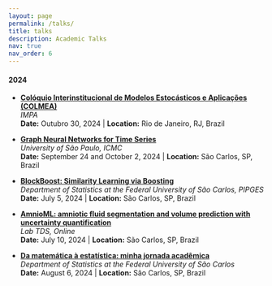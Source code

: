 ```yaml
---
layout: page
permalink: /talks/
title: talks
description: Academic Talks
nav: true
nav_order: 6
---
```


#### 2024

- **[Colóquio Interinstitucional de Modelos Estocásticos e Aplicações (COLMEA)](/talks/colmea2024)**  
  _IMPA_  
  **Date:** Outubro 30, 2024 | **Location:** Rio de Janeiro, RJ, Brazil

- **[Graph Neural Networks for Time Series](/talks/gnn4ts)**  
  _University of São Paulo, ICMC_  
  **Date:** September 24 and October 2, 2024 | **Location:** São Carlos, SP, Brazil

- **[BlockBoost: Similarity Learning via Boosting](/talks/blockboost-pipges)**  
  _Department of Statistics at the Federal University of São Carlos, PIPGES_  
  **Date:** July 5, 2024 | **Location:** São Carlos, SP, Brazil

- **[AmnioML: amniotic fluid segmentation and volume prediction with uncertainty quantification](/talks/amnioml-alek)**  
  _Lab TDS, Online_  
  **Date:** July 10, 2024 | **Location:** São Carlos, SP, Brazil

- **[Da matemática à estatística: minha jornada acadêmica](/talks/intro_estat_cris)**  
  _Department of Statistics at the Federal University of São Carlos_  
  **Date:** August 6, 2024 | **Location:** São Carlos, SP, Brazil
